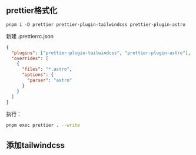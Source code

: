 ## prettier格式化

```
pnpm i -D prettier prettier-plugin-tailwindcss prettier-plugin-astro
```

新建 .prettierrc.json

```json
{
  "plugins": ["prettier-plugin-tailwindcss", "prettier-plugin-astro"],
  "overrides": [
    {
      "files": "*.astro",
      "options": {
        "parser": "astro"
      }
    }
  ]
}
```

执行：

```bash
pnpm exec prettier . --write
```

## 添加tailwindcss
